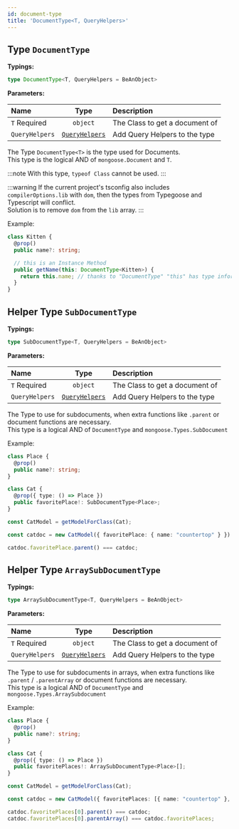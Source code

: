 ```yaml
---
id: document-type
title: 'DocumentType<T, QueryHelpers>'
---
```


## Type `DocumentType`

**Typings:**

```ts
type DocumentType<T, QueryHelpers = BeAnObject>
```

**Parameters:**

| Name                                                     |                      Type                      | Description                    |
| :------------------------------------------------------- | :--------------------------------------------: | :----------------------------- |
| `T` <span class="badge badge--secondary">Required</span> |                    `object`                    | The Class to get a document of |
| `QueryHelpers`                                           | [`QueryHelpers`](../decorators/queryMethod.md) | Add Query Helpers to the type  |

The Type `DocumentType<T>` is the type used for Documents.  
This type is the logical AND of `mongoose.Document` and `T`.

:::note
With this type, `typeof Class` cannot be used.
:::

:::warning
If the current project's tsconfig also includes `compilerOptions.lib` with `dom`, then the types from Typegoose and Typescript will conflict.  
Solution is to remove `dom` from the `lib` array.
:::

Example:

```ts
class Kitten {
  @prop()
  public name?: string;

  // this is an Instance Method
  public getName(this: DocumentType<Kitten>) {
    return this.name; // thanks to "DocumentType" "this" has type information
  }
}
```

## Helper Type `SubDocumentType`

**Typings:**

```ts
type SubDocumentType<T, QueryHelpers = BeAnObject>
```

**Parameters:**

| Name                                                     |                      Type                      | Description                    |
| :------------------------------------------------------- | :--------------------------------------------: | :----------------------------- |
| `T` <span class="badge badge--secondary">Required</span> |                    `object`                    | The Class to get a document of |
| `QueryHelpers`                                           | [`QueryHelpers`](../decorators/queryMethod.md) | Add Query Helpers to the type  |

The Type to use for subdocuments, when extra functions like `.parent` or document functions are necessary.  
This type is a logical AND of `DocumentType` and `mongoose.Types.SubDocument`

Example:

```ts
class Place {
  @prop()
  public name?: string;
}

class Cat {
  @prop({ type: () => Place })
  public favoritePlace!: SubDocumentType<Place>;
}

const CatModel = getModelForClass(Cat);

const catdoc = new CatModel({ favoritePlace: { name: "countertop" } })

catdoc.favoritePlace.parent() === catdoc;
```

## Helper Type `ArraySubDocumentType`

**Typings:**

```ts
type ArraySubDocumentType<T, QueryHelpers = BeAnObject>
```

**Parameters:**

| Name                                                     |                      Type                      | Description                    |
| :------------------------------------------------------- | :--------------------------------------------: | :----------------------------- |
| `T` <span class="badge badge--secondary">Required</span> |                    `object`                    | The Class to get a document of |
| `QueryHelpers`                                           | [`QueryHelpers`](../decorators/queryMethod.md) | Add Query Helpers to the type  |

The Type to use for subdocuments in arrays, when extra functions like `.parent` / `.parentArray` or document functions are necessary.  
This type is a logical AND of `DocumentType` and `mongoose.Types.ArraySubdocument`

Example:

```ts
class Place {
  @prop()
  public name?: string;
}

class Cat {
  @prop({ type: () => Place })
  public favoritePlaces!: ArraySubDocumentType<Place>[];
}

const CatModel = getModelForClass(Cat);

const catdoc = new CatModel({ favoritePlaces: [{ name: "countertop" }, { name: "printer" }]})

catdoc.favoritePlaces[0].parent() === catdoc;
catdoc.favoritePlaces[0].parentArray() === catdoc.favoritePlaces;
```
